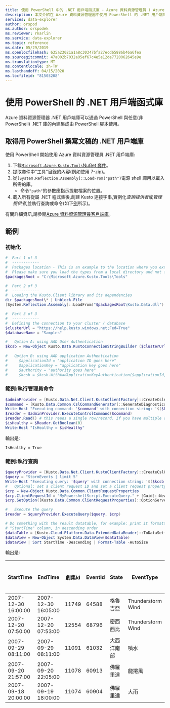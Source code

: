 ```yaml
---
title: 使用 PowerShell 中的 .NET 用戶端函式庫 - Azure 資料資源管理員 ( Azure) 的管理員 。微軟文件
description: 本文介紹在 Azure 資料資源管理器中使用 PowerShell 的 .NET 用戶端庫。
services: data-explorer
author: orspod
ms.author: orspodek
ms.reviewer: rkarlin
ms.service: data-explorer
ms.topic: reference
ms.date: 05/29/2019
ms.openlocfilehash: 635a23021a1a8c30347bfa27ecd65886b46a6fea
ms.sourcegitcommit: 47a002b7032a05ef67c4e5e12de7720062645e9e
ms.translationtype: MT
ms.contentlocale: zh-TW
ms.lasthandoff: 04/15/2020
ms.locfileid: "81503208"
---
```

# <a name="using-the-net-client-libraries-from-powershell"></a>使用 PowerShell 的 .NET 用戶端函式庫

Azure 資料資源管理器 .NET 用戶端庫可以通過 PowerShell 與任意(非 PowerShell) .NET 庫的內建集成由 PowerShell 腳本使用。

## <a name="getting-the-net-client-libraries-for-scripting-with-powershell"></a>取得用 PowerShell 撰寫文稿的 .NET 用戶端庫

使用 PowerShell 開始使用 Azure 資料資源管理員 .NET 用戶端庫:

1. 下載[`Microsoft.Azure.Kusto.Tools`NuGet 套件](https://www.nuget.org/packages/Microsoft.Azure.Kusto.Tools/)。
2. 提取套件中"工具"目錄的內容(例如使用 7-zip)。
3. 從`[System.Reflection.Assembly]::LoadFrom("path")`電源 shell 調用以載入所需的庫。 
    - 命令`"path"`的參數應指示提取檔案的位置。
4. 載入所有從屬 .NET 程式集後,創建 Kusto 連接字串,實例化*查詢提供者*或*管理提供者*,並執行查詢或命令(如下[例](powershell.md#examples)所示)。

有關詳細資訊,請參閱[Azure 資料資源管理員客戶端庫](../netfx/about-kusto-data.md)。

## <a name="examples"></a>範例

### <a name="initialization"></a>初始化

```powershell
#  Part 1 of 3
#  ------------
#  Packages location - This is an example to the location where you extract the Microsoft.Azure.Kusto.Tools package.
#  Please make sure you load the types from a local directory and not from a remote share.
$packagesRoot = "C:\Microsoft.Azure.Kusto.Tools\Tools"

#  Part 2 of 3
#  ------------
#  Loading the Kusto.Client library and its dependencies
dir $packagesRoot\* | Unblock-File
[System.Reflection.Assembly]::LoadFrom("$packagesRoot\Kusto.Data.dll")

#  Part 3 of 3
#  ------------
#  Defining the connection to your cluster / database
$clusterUrl = "https://help.kusto.windows.net;Fed=True"
$databaseName = "Samples"

#   Option A: using AAD User Authentication
$kcsb = New-Object Kusto.Data.KustoConnectionStringBuilder ($clusterUrl, $databaseName)
 
#   Option B: using AAD application Authentication
#     $applicationId = "application ID goes here"
#     $applicationKey = "application key goes here"
#     $authority = "authority goes here"
#     $kcsb = $kcsb.WithAadApplicationKeyAuthentication($applicationId, $applicationKey, $authority)
```

### <a name="example-running-an-admin-command"></a>範例:執行管理員命令

```powershell
$adminProvider = [Kusto.Data.Net.Client.KustoClientFactory]::CreateCslAdminProvider($kcsb)
$command = [Kusto.Data.Common.CslCommandGenerator]::GenerateDiagnosticsShowCommand()
Write-Host "Executing command: '$command' with connection string: '$($kcsb.ToString())'"
$reader = $adminProvider.ExecuteControlCommand($command)
$reader.Read() # this reads a single row/record. If you have multiple ones returned, you can read in a loop 
$isHealthy = $Reader.GetBoolean(0)
Write-Host "IsHealthy = $isHealthy"
```

輸出是:
```
IsHealthy = True
```

### <a name="example-running-a-query"></a>範例:執行查詢

```powershell
$queryProvider = [Kusto.Data.Net.Client.KustoClientFactory]::CreateCslQueryProvider($kcsb)
$query = "StormEvents | limit 5"
Write-Host "Executing query: '$query' with connection string: '$($kcsb.ToString())'"
#   Optional: set a client request ID and set a client request property (e.g. Server Timeout)
$crp = New-Object Kusto.Data.Common.ClientRequestProperties
$crp.ClientRequestId = "MyPowershellScript.ExecuteQuery." + [Guid]::NewGuid().ToString()
$crp.SetOption([Kusto.Data.Common.ClientRequestProperties]::OptionServerTimeout, [TimeSpan]::FromSeconds(30))

#   Execute the query
$reader = $queryProvider.ExecuteQuery($query, $crp)

# Do something with the result datatable, for example: print it formatted as a table, sorted by the 
# "StartTime" column, in descending order
$dataTable = [Kusto.Cloud.Platform.Data.ExtendedDataReader]::ToDataSet($reader).Tables[0]
$dataView = New-Object System.Data.DataView($dataTable)
$dataView | Sort StartTime -Descending | Format-Table -AutoSize
```

輸出是:

|StartTime           |EndTime             |劇集Id |EventId |State          |EventType         |傷害直接 |傷害間接 |死亡直接 |死亡間接
|---------           |-------             |--------- |------- |-----          |---------         |-------------- |---------------- |------------ |--------------
|2007-12-30 16:00:00 |2007-12-30 16:05:00 |    11749 |  64588 |格魯吉亞        |Thunderstorm Wind |             0 |               0 |           0 |             0
|2007-12-20 07:50:00 |2007-12-20 07:53:00 |    12554 |  68796 |密西西比    |Thunderstorm Wind |             0 |               0 |           0 |             0
|2007-09-29 08:11:00 |2007-09-29 08:11:00 |    11091 |  61032 |大西洋南部 |噴水        |             0 |               0 |           0 |             0
|2007-09-20 21:57:00 |2007-09-20 22:05:00 |    11078 |  60913 |佛羅里達        |龍捲風           |             0 |               0 |           0 |             0
|2007-09-18 20:00:00 |2007-09-19 18:00:00 |    11074 |  60904 |佛羅里達        |大雨        |             0 |               0 |           0 |             0